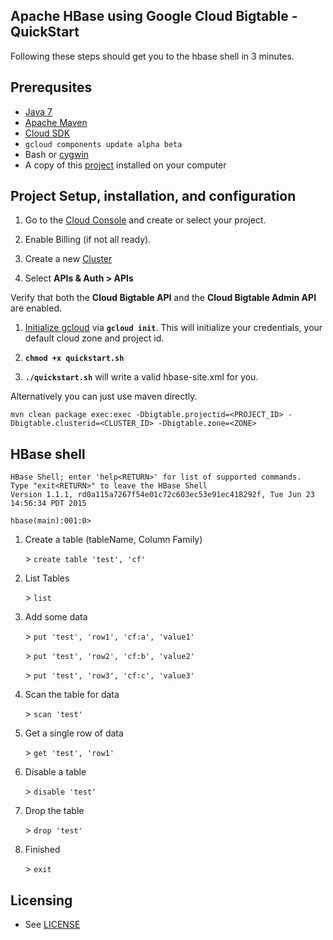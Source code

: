 ## Apache HBase using Google Cloud Bigtable - QuickStart

Following these steps should get you to the hbase shell in 3 minutes.

## Prerequsites
  - [Java 7](http://www.oracle.com/technetwork/java/javase/downloads/index.html)
  - [Apache Maven](http://maven.apache.org/download.cgi)
  - [Cloud SDK](https://cloud.google.com/sdk/)
  - `gcloud components update alpha beta`
  - Bash or [cygwin](http://www.cygwin.com/)
  - A copy of this [project]() installed on your computer

## Project Setup, installation, and configuration
1. Go to the [Cloud Console](https://cloud.google.com/console) and create or select your project.

1. Enable Billing (if not all ready).

1. Create a new [Cluster](https://cloud.google.com/bigtable/docs/creating-cluster)
    
1. Select **APIs & Auth > APIs**

  Verify that both the **Cloud Bigtable API** and the **Cloud Bigtable Admin API** are enabled.

1. [Initialize gcloud](https://cloud.google.com/sdk/gcloud/#gcloud.init) via  **`gcloud init`**. This will initialize your credentials, your default cloud zone and project id.

1. **`chmod +x quickstart.sh`**

1. **`./quickstart.sh`** will write a valid hbase-site.xml for you.

Alternatively you can just use maven directly.

    mvn clean package exec:exec -Dbigtable.projectid=<PROJECT_ID> -Dbigtable.clusterid=<CLUSTER_ID> -Dbigtable.zone=<ZONE>

## HBase shell

    HBase Shell; enter 'help<RETURN>' for list of supported commands.
    Type "exit<RETURN>" to leave the HBase Shell
    Version 1.1.1, rd0a115a7267f54e01c72c603ec53e91ec418292f, Tue Jun 23 14:56:34 PDT 2015

    hbase(main):001:0>

1. Create a table (tableName, Column Family)
 
    \> `create table 'test', 'cf'`
 
1. List Tables

    \> `list`

1. Add some data

    \> `put 'test', 'row1', 'cf:a', 'value1'`

    \> `put 'test', 'row2', 'cf:b', 'value2'`

    \> `put 'test', 'row3', 'cf:c', 'value3'`

1. Scan the table for data

    \> `scan 'test'`
  
1. Get a single row of data

    \> `get 'test', 'row1'`
  
1. Disable a table

    \> `disable 'test'`

1. Drop the table

    \> `drop 'test'`

1. Finished

    \> `exit`

## Licensing

* See [LICENSE](LICENSE)
